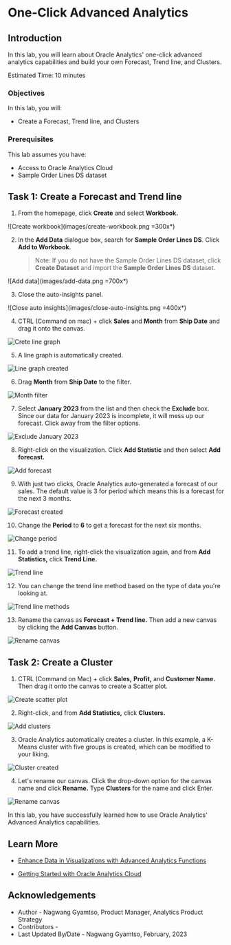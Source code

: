 # One-Click Advanced Analytics

## Introduction

In this lab, you will learn about Oracle Analytics' one-click advanced analytics capabilities and build your own Forecast, Trend line, and Clusters.

Estimated Time: 10 minutes

### Objectives

In this lab, you will:
* Create a Forecast, Trend line, and Clusters

### Prerequisites

This lab assumes you have:
* Access to Oracle Analytics Cloud
* Sample Order Lines DS dataset

## Task 1: Create a Forecast and Trend line

1. From the homepage, click **Create** and select **Workbook.**

  ![Create workbook](images/create-workbook.png =300x*)

2. In the **Add Data** dialogue box, search for **Sample Order Lines DS**. Click **Add to Workbook.**

    >Note: If you do not have the Sample Order Lines DS dataset, click **Create Dataset** and import the **Sample Order Lines DS** dataset.

  ![Add data](images/add-data.png =700x*)

3. Close the auto-insights panel.

  ![Close auto insights](images/close-auto-insights.png =400x*)

4. CTRL (Command on mac) + click **Sales** and **Month** from **Ship Date** and drag it onto the canvas.

  ![Crete line graph](images/create-line-graph.png)

5. A line graph is automatically created.

  ![Line graph created](images/line-created.png)

6. Drag **Month** from **Ship Date** to the filter.

  ![Month filter](images/month-filter.png)

7. Select **January 2023** from the list and then check the **Exclude** box. Since our data for January 2023 is incomplete, it will mess up our forecast. Click away from the filter options.

  ![Exclude January 2023](images/exclude-jan-2023.png)

8. Right-click on the visualization. Click **Add Statistic** and then select **Add forecast.**

  ![Add forecast](images/add-forecast.png)

9. With just two clicks, Oracle Analytics auto-generated a forecast of our sales. The default value is 3 for period which means this is a forecast for the next 3 months.

  ![Forecast created](images/forecast-create.png)

10. Change the **Period** to **6** to get a forecast for the next six months.

  ![Change period](images/change-period.png)

11. To add a trend line, right-click the visualization again, and from **Add Statistics,** click **Trend Line.**

  ![Trend line](images/trendline.png)

12. You can change the trend line method based on the type of data you're looking at.

  ![Trend line methods](images/trendline-methods.png)

13. Rename the canvas as **Forecast + Trend line.** Then add a new canvas by clicking the **Add Canvas** button.

  ![Rename canvas](images/rename-forecast-canvas.png)

## Task 2: Create a Cluster

1. CTRL (Command on Mac) + click **Sales,** **Profit,** and **Customer Name.** Then drag it onto the canvas to create a Scatter plot.

  ![Create scatter plot](images/drag-scatter.png)

2. Right-click, and from **Add Statistics,** click **Clusters.**

  ![Add clusters](images/add-clusters.png)

3. Oracle Analytics automatically creates a cluster. In this example, a K-Means cluster with five groups is created, which can be modified to your liking.

  ![Cluster created](images/cluster-created.png)

4. Let's rename our canvas. Click the drop-down option for the canvas name and click **Rename.** Type **Clusters** for the name and click Enter.

  ![Rename canvas](images/rename-clusters.png)

In this lab, you have successfully learned how to use Oracle Analytics' Advanced Analytics capabilities.

## Learn More
* [Enhance Data in Visualizations with Advanced Analytics Functions](https://docs.oracle.com/en/middleware/bi/analytics-desktop/bidvd/enhance-data-visualizations-advanced-analytics-functions.html#GUID-87DD71E5-9AFC-405C-A812-6EF9FEE96454)

* [Getting Started with Oracle Analytics Cloud](https://docs.oracle.com/en/cloud/paas/analytics-cloud/acsgs/what-is-oracle-analytics-cloud.html#GUID-E68C8A55-1342-43BB-93BC-CA24E353D873)


## Acknowledgements
* Author - Nagwang Gyamtso, Product Manager, Analytics Product Strategy
* Contributors -
* Last Updated By/Date - Nagwang Gyamtso, February, 2023
